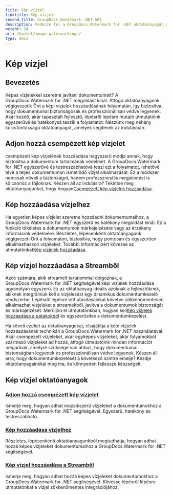 ```yaml
---
title: Kép vízjel
linktitle: Kép vízjel
second_title: GroupDocs.Watermark .NET API
description: Fedezze fel a GroupDocs.Watermark for .NET oktatóanyagát a képvízjelek hozzáadásával kapcsolatban. Tanuljon meg lépésről lépésre módszereket dokumentuma biztonságának és márkaépítésének javítására.
weight: 24
url: /hu/net/image-watermarkings/
type: docs
---
```

# Kép vízjel

## Bevezetés

Képes vízjelekkel szeretné javítani dokumentumait? A GroupDocs.Watermark for .NET megoldást kínál. Átfogó oktatóanyagaink végigvezetik Önt a képi vízjelek hozzáadásának folyamatán, így biztosítva, hogy dokumentumai biztonságosak és professzionálisan védve legyenek. Akár kezdő, akár tapasztalt fejlesztő, lépésről lépésre mutató útmutatóink egyszerűvé és hatékonysá teszik a folyamatot. Nézzünk meg néhány kulcsfontosságú oktatóanyagot, amelyek segítenek az indulásban.

## Adjon hozzá csempézett kép vízjelet
 csempézett kép vízjelének hozzáadása nagyszerű módja annak, hogy biztosítsa a dokumentum tartalmának védelmét. A GroupDocs.Watermark for .NET egyszerűvé és testreszabhatóvá teszi ezt a folyamatot, lehetővé téve a teljes dokumentumon ismétlődő vízjel alkalmazását. Ez a módszer nemcsak növeli a biztonságot, hanem professzionális megjelenést is kölcsönöz a fájloknak. Készen áll az indulásra? Tekintse meg oktatóanyagunkat, hogy hogyan[Csempézett kép vízjelek hozzáadása](./add-tiled-image-watermark/).

## Kép hozzáadása vízjelhez
 Ha egyetlen képes vízjelet szeretne hozzáadni dokumentumaihoz, a GroupDocs.Watermark for .NET egyszerű és hatékony megoldást kínál. Ez a funkció tökéletes a dokumentumok márkajelzésére vagy az érzékeny információk védelmére. Részletes, lépésenkénti oktatóanyagunk végigvezeti Önt a folyamaton, biztosítva, hogy pontosan és egyszerűen alkalmazhasson vízjeleket. További információért kövesse az útmutatónkat[Kép vízjelek hozzáadása](./add-image-watermark/).

## Kép vízjel hozzáadása a Streamből
Azok számára, akik streamelt tartalommal dolgoznak, a GroupDocs.Watermark for .NET segítségével képi vízjelek hozzáadása ugyanolyan egyszerű. Ez az oktatóanyag ideális azoknak a fejlesztőknek, akiknek integrálniuk kell a vízjelezést egy dinamikus dokumentumkezelő rendszerbe. Lépésről lépésre tett utasításainkat követve zökkenőmentesen alkalmazhat vízjeleket a streamekből, javítva a dokumentumok biztonságát és márkajelzését. Merüljön el útmutatónkban, hogyan kell[Kép vízjelek hozzáadása a patakokból](./add-image-watermark-from-stream/) és egyszerűsítse a dokumentumkezelést.

Ha követi ezeket az oktatóanyagokat, elsajátítja a képi vízjelek hozzáadásának technikáit a GroupDocs.Watermark for .NET használatával. Akár csempézett vízjeleket, akár egyképes vízjeleket, akár folyamokból származó vízjeleket ad hozzá, átfogó útmutatóink minden információt megadnak, amelyre szüksége van ahhoz, hogy dokumentumai biztonságban legyenek és professzionálisan védve legyenek. Készen áll arra, hogy dokumentumkezelését a következő szintre emelje? Kezdje oktatóanyagainkkal még ma, és könnyedén fejlessze készségeit.

## Kép vízjel oktatóanyagok
### [Adjon hozzá csempézett kép vízjelet](./add-tiled-image-watermark/)
Ismerje meg, hogyan adhat mozaikszerű vízjeleket a dokumentumokhoz a GroupDocs.Watermark for .NET segítségével. Egyszerű, hatékony és testreszabható.
### [Kép hozzáadása vízjelhez](./add-image-watermark/)
Részletes, lépésenkénti oktatóanyagunkból megtudhatja, hogyan adhat hozzá képes vízjeleket dokumentumaihoz a GroupDocs.Watermark for .NET segítségével.
### [Kép vízjel hozzáadása a Streamből](./add-image-watermark-from-stream/)
Ismerje meg, hogyan adhat hozzá képes vízjeleket dokumentumokhoz a GroupDocs.Watermark for .NET segítségével. Kövesse lépésről lépésre útmutatónkat a vízjel zökkenőmentes integrációjához.